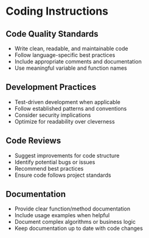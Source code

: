 # Coding Instructions

## Code Quality Standards
- Write clean, readable, and maintainable code
- Follow language-specific best practices
- Include appropriate comments and documentation
- Use meaningful variable and function names

## Development Practices
- Test-driven development when applicable
- Follow established patterns and conventions
- Consider security implications
- Optimize for readability over cleverness

## Code Reviews
- Suggest improvements for code structure
- Identify potential bugs or issues
- Recommend best practices
- Ensure code follows project standards

## Documentation
- Provide clear function/method documentation
- Include usage examples when helpful
- Document complex algorithms or business logic
- Keep documentation up to date with code changes
